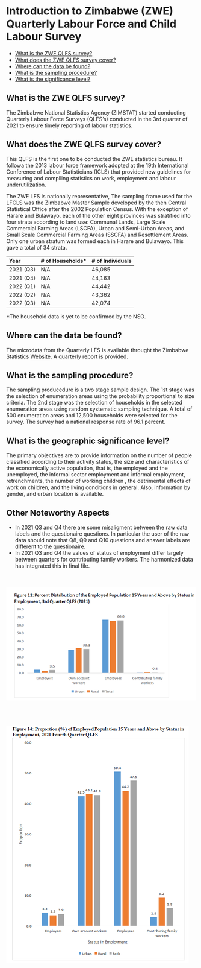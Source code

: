 # Introduction to Zimbabwe (ZWE) Quarterly Labour Force and Child Labour Survey

- [What is the ZWE QLFS survey?](#what-is-the-zwe-qlfs-survey)
- [What does the ZWE QLFS survey cover?](#what-does-the-zwe-qlfs-survey-cover)
- [Where can the data be found?](#where-can-the-data-be-found)
- [What is the sampling procedure?](#what-is-the-sampling-procedure)
- [What is the significance level?](#what-is-the-geographic-significance-level)

## What is the ZWE QLFS survey?

The Zimbabwe National Statistics Agency (ZIMSTAT) started conducting Quarterly Labour Force Surveys (QLFS’s) conducted in the 3rd quarter of 2021 to ensure timely reporting of labour statistics.

## What does the ZWE QLFS survey cover?

This QLFS is the first one to be conducted the ZWE statistics bureau. It followa the 2013 labour force framework adopted at the 19th International Conference of Labour Statisticians (ICLS) that provided new guidelines for measuring and compiling statistics on work, employment and labour underutilization. 

The ZWE LFS is nationally representative, The sampling frame used for the LFCLS was the Zimbabwe Master Sample developed by the then Central Statistical Office after the 2002 Population Census. With the
exception of Harare and Bulawayo, each of the other eight provinces was stratified into four strata according to land use: Communal Lands, Large Scale Commercial Farming Areas (LSCFA), Urban and Semi-Urban Areas, and Small Scale Commercial Farming Areas (SSCFA) and Resettlement Areas. Only one urban stratum was formed each in Harare and Bulawayo. This gave a total of 34 strata.

| Year	| # of Households*	| # of Individuals|
| :-------	| :--------		| :--------	|
| 2021 (Q3)	| N/A	| 46,085 |
| 2021 (Q4)	| N/A	| 44,163 |
| 2022 (Q1)	| N/A	| 44,442 |
| 2022 (Q2)	| N/A	| 43,362|
| 2022 (Q3)	| N/A	| 42,074 |

*The household data is yet to be confirmed by the NSO. 

## Where can the data be found?
The microdata from the Quarterly LFS is available throught the Zimbabwe Statistics [Website](https://www.zimstat.co.zw/labour-force-publications/). A quarterly report is provided. 

## What is the sampling procedure?
The sampling producedure is a two stage sample design. The 1st stage was the selection of enumeration areas using the probability proportional to size criteria. The 2nd stage was the selection of households in the selected enumeration areas using random systematic sampling technique. A total of 500 enumeration areas and 12,500 households were selected for the survey. The survey had a national response rate of 96.1 percent.

## What is the geographic significance level?
The primary objectives are to provide information on the number of people classified according to their activity status, the size and characteristics of the economically active population, that is, the employed and the unemployed, the informal sector employment and informal employment, retrenchments, the number of working children , the detrimental effects of work on children, and the living conditions in general. Also, information by gender, and urban location is available.

## Other Noteworthy Aspects

- In 2021 Q3 and Q4 there are some misaligment between the raw data labels and the questionaire questions. In particular the user of the raw data should note that Q8, Q9 and Q10 questions and answer labels are different to the questionaire.
- In 2021 Q3 and Q4 the values of status of employment differ largely between quarters for contributing family workers. The harmonized data has integrated this in final file.

<br></br>
![Quarter_3](utilities/q3_empstat.PNG)
<br></br>

<br></br>
![Quarter_4](utilities/Q4_empstat.PNG)
<br></br>





